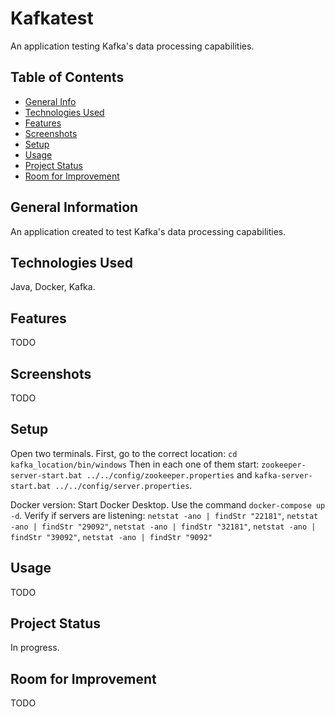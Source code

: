 # Kafkatest
An application testing Kafka's data processing capabilities.

## Table of Contents
* [General Info](#general-information)
* [Technologies Used](#technologies-used)
* [Features](#features)
* [Screenshots](#screenshots)
* [Setup](#setup)
* [Usage](#usage)
* [Project Status](#project-status)
* [Room for Improvement](#room-for-improvement)


## General Information
An application created to test Kafka's data processing capabilities.

## Technologies Used
Java, Docker, Kafka.

## Features
TODO


## Screenshots
TODO


## Setup
Open two terminals. First, go to the correct location: `cd kafka_location/bin/windows`
Then in each one of them start: `zookeeper-server-start.bat ../../config/zookeeper.properties` and `kafka-server-start.bat ../../config/server.properties`.

Docker version:
Start Docker Desktop.
Use the command `docker-compose up -d`.
Verify if servers are listening: `netstat -ano | findStr "22181"`, `netstat -ano | findStr "29092"`, `netstat -ano | findStr "32181"`, `netstat -ano | findStr "39092"`, `netstat -ano | findStr "9092"`

## Usage
TODO


## Project Status
In progress.


## Room for Improvement
TODO

